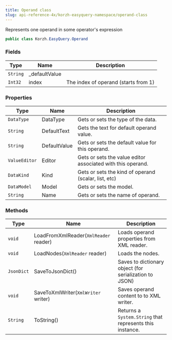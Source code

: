 ```yaml
---
title: Operand class
slug: api-reference-4x/korzh-easyquery-namespace/operand-class
---
```


Represents one operand in some operator's expression
```csharp
public class Korzh.EasyQuery.Operand

```

### Fields

| Type | Name | Description | 
| --- | --- | --- | 
| `String` | _defaultValue |  | 
| `Int32` | index | The index of operand (starts from 1) | 


### Properties

| Type | Name | Description | 
| --- | --- | --- | 
| `DataType` | DataType | Gets or sets the type of the data. | 
| `String` | DefaultText | Gets the text for default operand value. | 
| `String` | DefaultValue | Gets or sets the default value for this operand. | 
| `ValueEditor` | Editor | Gets or sets the value editor associated with this operand. | 
| `DataKind` | Kind | Gets or sets the kind of operand (scalar, list, etc) | 
| `DataModel` | Model | Gets or sets the model. | 
| `String` | Name | Gets or sets the name of operand. | 


### Methods

| Type | Name | Description | 
| --- | --- | --- | 
| `void` | LoadFromXmlReader(`XmlReader` reader) | Loads operand properties from XML reader. | 
| `void` | LoadNodes(`XmlReader` reader) | Loads the nodes. | 
| `JsonDict` | SaveToJsonDict() | Saves to dictionary object (for serialization to JSON) | 
| `void` | SaveToXmlWriter(`XmlWriter` writer) | Saves operand content to to XML writer. | 
| `String` | ToString() | Returns a `System.String` that represents this instance. |